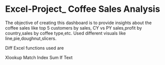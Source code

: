 # Excel-Project_ Coffee Sales Analysis

The objective of creating this dashboard is to provide insights about the coffee sales like top 5 customers by sales, CY vs PY sales,profit by country,sales by coffee type,etc.
Used different visuals like line,pie,doughnut,slicers.

Diff Excel functions used are

  Xlookup
  Match
  Index
  Sum
  If
  Text
